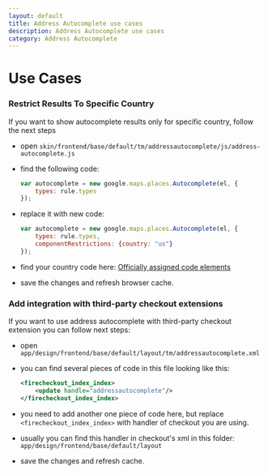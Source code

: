 ```yaml
---
layout: default
title: Address Autocomplete use cases
description: Address Autocomplete use cases
category: Address Autocomplete
---
```


# Use Cases

### Restrict Results To Specific Country

If you want to show autocomplete results only for specific country, follow the next steps

  - open `skin/frontend/base/default/tm/addressautocomplete/js/address-autocomplete.js`
  - find the following code:

    ```js
    var autocomplete = new google.maps.places.Autocomplete(el, {
        types: rule.types
    });
    ```

  - replace it with new code:

    ```js
    var autocomplete = new google.maps.places.Autocomplete(el, {
        types: rule.types,
        componentRestrictions: {country: "us"}
    });
    ```

  - find your country code here: [Officially assigned code elements](https://en.wikipedia.org/wiki/ISO_3166-1_alpha-2#Officially_assigned_code_elements)

  - save the changes and refresh browser cache.

### Add integration with third-party checkout extensions

If you want to use address autocomplete with third-party checkout extension you can follow next steps:

  - open `app/design/frontend/base/default/layout/tm/addressautocomplete.xml`
  - you can find several pieces of code in this file looking like this:

    ```xml
    <firecheckout_index_index>
        <update handle="addressautocomplete"/>
    </firecheckout_index_index>
    ```

  - you need to add another one piece of code here, but replace `<firecheckout_index_index>` with handler of checkout you are using.
  - usually you can find this handler in checkout's xml in this folder: `app/design/frontend/base/default/layout`
  - save the changes and refresh cache.
